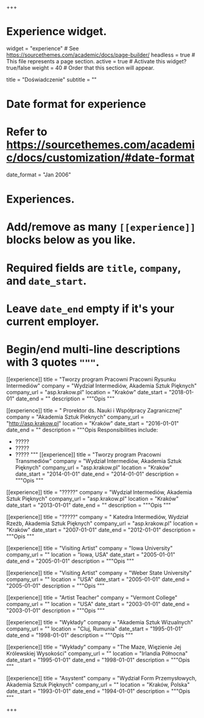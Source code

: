 +++
# Experience widget.
widget = "experience"  # See https://sourcethemes.com/academic/docs/page-builder/
headless = true  # This file represents a page section.
active = true  # Activate this widget? true/false
weight = 40  # Order that this section will appear.

title = "Doświadczenie"
subtitle = ""

# Date format for experience
#   Refer to https://sourcethemes.com/academic/docs/customization/#date-format
date_format = "Jan 2006"

# Experiences.
#   Add/remove as many `[[experience]]` blocks below as you like.
#   Required fields are `title`, `company`, and `date_start`.
#   Leave `date_end` empty if it's your current employer.
#   Begin/end multi-line descriptions with 3 quotes `"""`.
[[experience]]
  title = "Tworzy program Pracowni Pracowni Rysunku Intermediów"
  company = "Wydział Intermediów, Akademia Sztuk Pięknych"
  company_url = "asp.krakow.pl"
  location = "Kraków"
  date_start = "2018-01-01"
  date_end = ""
  description = """Opis """

[[experience]]
  title = " Prorektor ds. Nauki i Współpracy Zagranicznej"
  company = "Akademia Sztuk Pieknych"
  company_url = "http://asp.krakow.pl"
  location = "Kraków"
  date_start = "2016-01-01"
  date_end = ""
  description = """Opis
  Responsibilities include:
  
  * ?????
  * ?????
  * ?????
  """
[[experience]]
  title = "Tworzy program Pracowni Transmediów"
  company = "Wydział Intermediów, Akademia Sztuk Pięknych"
  company_url = "asp.krakow.pl"
  location = "Kraków"
  date_start = "2014-01-01"
  date_end = "2014-01-01"
  description = """Opis """

[[experience]]
  title = "?????"
  company = "Wydział Intermediów, Akademia Sztuk Pięknych"
  company_url = "asp.krakow.pl"
  location = "Kraków"
  date_start = "2013-01-01"
  date_end = ""
  description = """Opis """

[[experience]]
  title = "?????"
  company = " Katedra Intermediów, Wydział Rzeźb, Akademia Sztuk Pięknych"
  company_url = "asp.krakow.pl"
  location = "Kraków"
  date_start = "2007-01-01"
  date_end = "2012-01-01"
  description = """Opis """
  
[[experience]]
  title = "Visiting Artist"
  company = "Iowa University"
  company_url = ""
  location = "Iowa, USA"
  date_start = "2005-01-01"
  date_end = "2005-01-01"
  description = """Opis """
  
[[experience]]
  title = "Visiting Artist"
  company = "Weber State University"
  company_url = ""
  location = "USA"
  date_start = "2005-01-01"
  date_end = "2005-01-01"
  description = """Opis """

[[experience]]
  title = "Artist Teacher"
  company = "Vermont College"
  company_url = ""
  location = "USA"
  date_start = "2003-01-01"
  date_end = "2003-01-01"
  description = """Opis """

[[experience]]
  title = "Wykłady"
  company = "Akademia Sztuk Wizualnych"
  company_url = ""
  location = "Cluj, Rumunia"
  date_start = "1995-01-01"
  date_end = "1998-01-01"
  description = """Opis """

[[experience]]
  title = "Wykłady"
  company = "The Maze, Więzienie Jej Królewskiej Wysokości"
  company_url = ""
  location = "Irlandia Północna"
  date_start = "1995-01-01"
  date_end = "1998-01-01"
  description = """Opis """
 
[[experience]]
  title = "Asystent"
  company = "Wydział Form Przemysłowych, Akademia Sztuk Pięknych"
  company_url = ""
  location = "Kraków, Polska"
  date_start = "1993-01-01"
  date_end = "1994-01-01"
  description = """Opis """
  

+++
